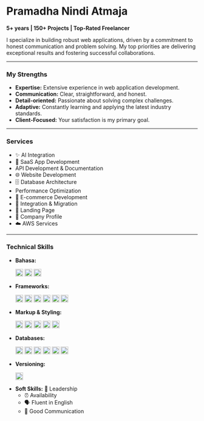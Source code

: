 # Pramadha Nindi Atmaja

**5+ years | 150+ Projects | Top-Rated Freelancer**

I specialize in building robust web applications, driven by a commitment to honest communication and problem solving. My top priorities are delivering exceptional results and fostering successful collaborations.

---

### My Strengths

* **Expertise:** Extensive experience in web application development.
* **Communication:** Clear, straightforward, and honest.
* **Detail-oriented:** Passionate about solving complex challenges.
* **Adaptive:** Constantly learning and applying the latest industry standards.
* **Client-Focused:** Your satisfaction is my primary goal.

---

### Services

* ✨ AI Integration
* 🚀 SaaS App Development
* API Development & Documentation
* 🌐 Website Development
* 🗄️ Database Architecture
* Performance Optimization
* 🛒 E-commerce Development
* 🔄 Integration & Migration
* 📄 Landing Page
* 🏢 Company Profile
* ☁️ AWS Services

---

### Technical Skills

* **Bahasa:**
        <p>
            <img src="https://img.shields.io/badge/JavaScript-F7DF1E?style=for-the-badge&logo=javascript&logoColor=black" alt="JavaScript" height="20"/>
            <img src="https://img.shields.io/badge/PHP-777BB4?style=for-the-badge&logo=php&logoColor=white" alt="PHP" height="20"/>
            <img src="https://img.shields.io/badge/Python-3776AB?style=for-the-badge&logo=python&logoColor=white" alt="Python" height="20"/>
        </p>
* **Frameworks:**
          <p>
           <img src="https://img.shields.io/badge/React-61DAFB?style=for-the-badge&logo=react&logoColor=black" alt="React" height="20"/>
           <img src="https://img.shields.io/badge/Vue.js-4FC08D?style=for-the-badge&logo=vuedotjs&logoColor=white" alt="Vue.js" height="20"/>
           <img src="https://img.shields.io/badge/Next.js-000000?style=for-the-badge&logo=next.js&logoColor=white" alt="Next.js" height="20"/>
           <img src="https://img.shields.io/badge/Laravel-FF2D20?style=for-the-badge&logo=laravel&logoColor=white" alt="Laravel" height="20"/>
           <img src="https://img.shields.io/badge/Node.js-339933?style=for-the-badge&logo=node.js&logoColor=white" alt="Node.js" height="20"/>
           <img src="https://img.shields.io/badge/TypeScript-3178C6?style=for-the-badge&logo=typescript&logoColor=white" alt="TypeScript" height="20"/>
          </p>
* **Markup & Styling:**
        <p>
           <img src="https://img.shields.io/badge/HTML5-E34F26?style=for-the-badge&logo=html5&logoColor=white" alt="HTML5" height="20"/>
           <img src="https://img.shields.io/badge/CSS3-1572B6?style=for-the-badge&logo=css3&logoColor=white" alt="CSS3" height="20"/>
           <img src="https://img.shields.io/badge/Bootstrap-7952B3?style=for-the-badge&logo=bootstrap&logoColor=white" alt="Bootstrap" height="20"/>
           <img src="https://img.shields.io/badge/Tailwind_CSS-06B6D4?style=for-the-badge&logo=tailwind-css&logoColor=white" alt="Tailwind CSS" height="20"/>
           <img src="https://img.shields.io/badge/jQuery-0769AD?style=for-the-badge&logo=jquery&logoColor=white" alt="jQuery" height="20"/>
        </p>
* **Databases:**
          <p>
           <img src="https://img.shields.io/badge/MySQL-4479A1?style=for-the-badge&logo=mysql&logoColor=white" alt="MySQL" height="20"/>
           <img src="https://img.shields.io/badge/MariaDB-003545?style=for-the-badge&logo=mariadb&logoColor=white" alt="MariaDB" height="20"/>
           <img src="https://img.shields.io/badge/PostgreSQL-316192?style=for-the-badge&logo=postgresql&logoColor=white" alt="PostgreSQL" height="20"/>
           <img src="https://img.shields.io/badge/MongoDB-47A248?style=for-the-badge&logo=mongodb&logoColor=white" alt="MongoDB" height="20"/>
           <img src="https://img.shields.io/badge/Firebase-FFCA28?style=for-the-badge&logo=firebase&logoColor=black" alt="Firebase" height="20"/>
           <img src="https://img.shields.io/badge/Oracle-F80000?style=for-the-badge&logo=oracle&logoColor=white" alt="Oracle" height="20"/>
        </p>
* **Versioning:**
          <p>
            <img src="https://img.shields.io/badge/Git-F05032?style=for-the-badge&logo=git&logoColor=white" alt="Git" height="20"/>
          </p>
* **Soft Skills:**
   🤝 Leadership
    * ⏰ Availability
    * 🗣️ Fluent in English
    * 💬 Good Communication
